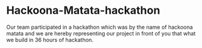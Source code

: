 # Hackoona-Matata-hackathon
Our team participated in a hackathon which was by the name of hackoona matata and we are hereby representing our project in front of you that what we build in 36 hours of hackathon.
